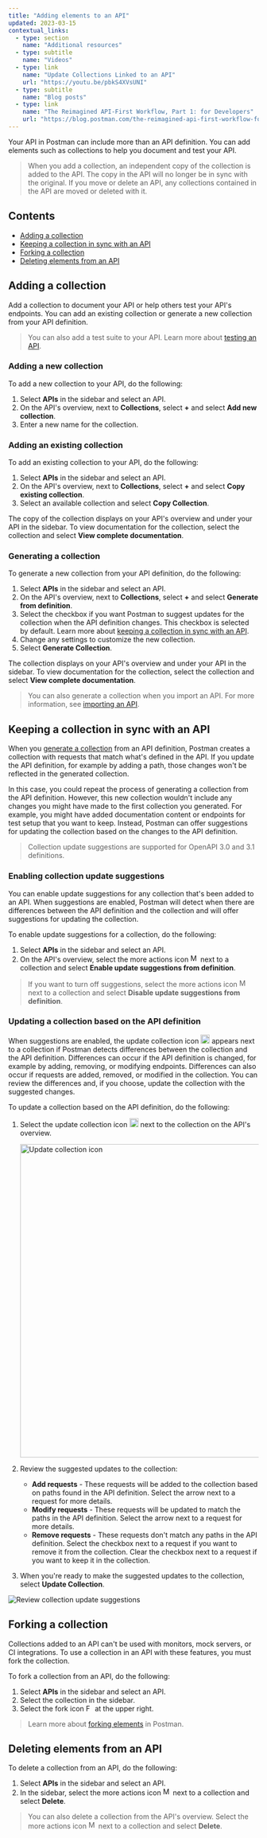 ```yaml
---
title: "Adding elements to an API"
updated: 2023-03-15
contextual_links:
  - type: section
    name: "Additional resources"
  - type: subtitle
    name: "Videos"
  - type: link
    name: "Update Collections Linked to an API"
    url: "https://youtu.be/pbkS4XVsUNI"
  - type: subtitle
    name: "Blog posts"
  - type: link
    name: "The Reimagined API-First Workflow, Part 1: for Developers"
    url: "https://blog.postman.com/the-reimagined-api-first-workflow-for-developers/"
---
```


Your API in Postman can include more than an API definition. You can add elements such as collections to help you document and test your API.

> When you add a collection, an independent copy of the collection is added to the API. The copy in the API will no longer be in sync with the original. If you move or delete an API, any collections contained in the API are moved or deleted with it.

## Contents

* [Adding a collection](#adding-a-collection)
* [Keeping a collection in sync with an API](#keeping-a-collection-in-sync-with-an-api)
* [Forking a collection](#forking-a-collection)
* [Deleting elements from an API](#deleting-elements-from-an-api)

## Adding a collection

Add a collection to document your API or help others test your API's endpoints. You can add an existing collection or generate a new collection from your API definition.

> You can also add a test suite to your API. Learn more about [testing an API](/docs/designing-and-developing-your-api/testing-an-api/).

### Adding a new collection

To add a new collection to your API, do the following:

1. Select **APIs** in the sidebar and select an API.
1. On the API's overview, next to **Collections**, select **+** and select **Add new collection**.
1. Enter a new name for the collection.

### Adding an existing collection

To add an existing collection to your API, do the following:

1. Select **APIs** in the sidebar and select an API.
1. On the API's overview, next to **Collections**, select **+** and select **Copy existing collection**.
1. Select an available collection and select **Copy Collection**.

The copy of the collection displays on your API's overview and under your API in the sidebar. To view documentation for the collection, select the collection and select **View complete documentation**.

### Generating a collection

To generate a new collection from your API definition, do the following:

1. Select **APIs** in the sidebar and select an API.
1. On the API's overview, next to **Collections**, select **+** and select **Generate from definition**.
1. Select the checkbox if you want Postman to suggest updates for the collection when the API definition changes. This checkbox is selected by default. Learn more about [keeping a collection in sync with an API](#keeping-a-collection-in-sync-with-an-api).
1. Change any settings to customize the new collection.
1. Select **Generate Collection**.

The collection displays on your API's overview and under your API in the sidebar. To view documentation for the collection, select the collection and select **View complete documentation**.

> You can also generate a collection when you import an API. For more information, see [importing an API](/docs/designing-and-developing-your-api/importing-an-api/).

## Keeping a collection in sync with an API

When you [generate a collection](#generating-a-collection) from an API definition, Postman creates a collection with requests that match what's defined in the API. If you update the API definition, for example by adding a path, those changes won't be reflected in the generated collection.

In this case, you could repeat the process of generating a collection from the API definition. However, this new collection wouldn't include any changes you might have made to the first collection you generated. For example, you might have added documentation content or endpoints for test setup that you want to keep. Instead, Postman can offer suggestions for updating the collection based on the changes to the API definition.

> Collection update suggestions are supported for OpenAPI 3.0 and 3.1 definitions.

### Enabling collection update suggestions

You can enable update suggestions for any collection that's been added to an API. When suggestions are enabled, Postman will detect when there are differences between the API definition and the collection and will offer suggestions for updating the collection.

To enable update suggestions for a collection, do the following:

1. Select **APIs** in the sidebar and select an API.
1. On the API's overview, select the more actions icon <img alt="More actions icon" src="https://assets.postman.com/postman-docs/icon-more-actions-v9.jpg#icon" width="16px"> next to a collection and select **Enable update suggestions from definition**.

> If you want to turn off suggestions, select the more actions icon <img alt="More actions icon" src="https://assets.postman.com/postman-docs/icon-more-actions-v9.jpg#icon" width="16px"> next to a collection and select **Disable update suggestions from definition**.

### Updating a collection based on the API definition

When suggestions are enabled, the update collection icon <img alt="Update collection icon" src="https://assets.postman.com/postman-docs/v10/icon-update-collection-v10-12.jpg#icon" width="18px"> appears next to a collection if Postman detects differences between the collection and the API definition. Differences can occur if the API definition is changed, for example by adding, removing, or modifying endpoints. Differences can also occur if requests are added, removed, or modified in the collection. You can review the differences and, if you choose, update the collection with the suggested changes.

To update a collection based on the API definition, do the following:

1. Select the update collection icon <img alt="Update collection icon" src="https://assets.postman.com/postman-docs/v10/icon-update-collection-v10-12.jpg#icon" width="18px"> next to the collection on the API's overview.

    <img alt="Update collection icon" src="https://assets.postman.com/postman-docs/v10/schema-sync-update-collection-v10-12.jpg" width="630px" >

1. Review the suggested updates to the collection:

    * **Add requests** - These requests will be added to the collection based on paths found in the API definition. Select the arrow next to a request for more details.
    * **Modify requests** - These requests will be updated to match the paths in the API definition. Select the arrow next to a request for more details.
    * **Remove requests** - These requests don't match any paths in the API definition. Select the checkbox next to a request if you want to remove it from the collection. Clear the checkbox next to a request if you want to keep it in the collection.

1. When you're ready to make the suggested updates to the collection, select **Update Collection**.

<img alt="Review collection update suggestions" src="https://assets.postman.com/postman-docs/v10/schema-sync-review-v10-12.jpg" >

## Forking a collection

Collections added to an API can't be used with monitors, mock servers, or CI integrations. To use a collection in an API with these features, you must fork the collection.

To fork a collection from an API, do the following:

1. Select **APIs** in the sidebar and select an API.
1. Select the collection in the sidebar.
1. Select the fork icon <img alt="Fork icon" src="https://assets.postman.com/postman-docs/icon-fork.jpg#icon" width="14px"> at the upper right.

> Learn more about [forking elements](/docs/collaborating-in-postman/using-version-control/forking-entities/) in Postman.

## Deleting elements from an API

To delete a collection from an API, do the following:

1. Select **APIs** in the sidebar and select an API.
1. In the sidebar, select the more actions icon <img alt="More actions icon" src="https://assets.postman.com/postman-docs/icon-more-actions-v9.jpg#icon" width="16px"> next to a collection and select **Delete**.

> You can also delete a collection from the API's overview. Select the more actions icon <img alt="More actions icon" src="https://assets.postman.com/postman-docs/icon-more-actions-v9.jpg#icon" width="16px"> next to a collection and select **Delete**.
